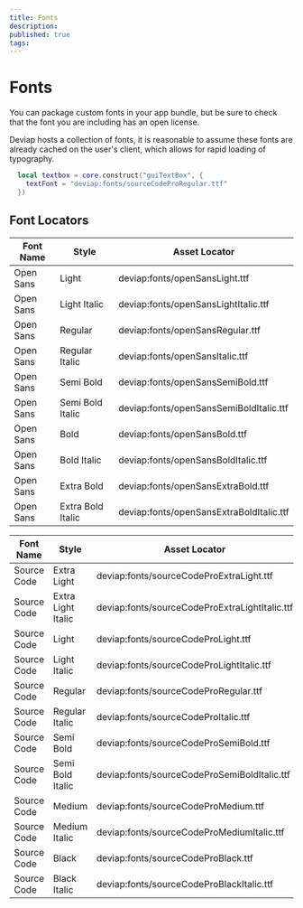 ```yaml
---
title: Fonts
description: 
published: true
tags: 
---
```


# Fonts

You can package custom fonts in your app bundle, but be sure to check that the font you are including has an open license.

Deviap hosts a collection of fonts, it is reasonable to assume these fonts are already cached on the user's client, which allows for rapid loading of typography.

```lua
  local textbox = core.construct("guiTextBox", {
    textFont = "deviap:fonts/sourceCodeProRegular.ttf"
  })
```

## Font Locators

| Font Name | Style | Asset Locator |
| --- | --- | ------------- |
| Open Sans | Light | deviap:fonts/openSansLight.ttf |
| Open Sans | Light Italic | deviap:fonts/openSansLightItalic.ttf |
| Open Sans | Regular | deviap:fonts/openSansRegular.ttf |
| Open Sans | Regular Italic | deviap:fonts/openSansItalic.ttf |
| Open Sans | Semi Bold | deviap:fonts/openSansSemiBold.ttf |
| Open Sans | Semi Bold Italic | deviap:fonts/openSansSemiBoldItalic.ttf |
| Open Sans | Bold | deviap:fonts/openSansBold.ttf |
| Open Sans | Bold Italic | deviap:fonts/openSansBoldItalic.ttf |
| Open Sans | Extra Bold | deviap:fonts/openSansExtraBold.ttf |
| Open Sans | Extra Bold Italic | deviap:fonts/openSansExtraBoldItalic.ttf |

| Font Name | Style | Asset Locator |
| --- | --- | ------------- |
| Source Code | Extra Light | deviap:fonts/sourceCodeProExtraLight.ttf |
| Source Code | Extra Light Italic | deviap:fonts/sourceCodeProExtraLightItalic.ttf |
| Source Code | Light | deviap:fonts/sourceCodeProLight.ttf |
| Source Code | Light Italic | deviap:fonts/sourceCodeProLightItalic.ttf |
| Source Code | Regular | deviap:fonts/sourceCodeProRegular.ttf |
| Source Code | Regular Italic | deviap:fonts/sourceCodeProItalic.ttf |
| Source Code | Semi Bold | deviap:fonts/sourceCodeProSemiBold.ttf |
| Source Code | Semi Bold Italic | deviap:fonts/sourceCodeProSemiBoldItalic.ttf |
| Source Code | Medium | deviap:fonts/sourceCodeProMedium.ttf |
| Source Code | Medium Italic | deviap:fonts/sourceCodeProMediumItalic.ttf |
| Source Code | Black | deviap:fonts/sourceCodeProBlack.ttf |
| Source Code | Black Italic | deviap:fonts/sourceCodeProBlackItalic.ttf |
